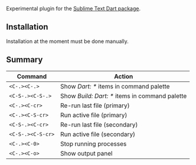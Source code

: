 Experimental plugin for the [Sublime Text Dart package][dart_package].


## Installation

Installation at the moment must be done manually.


## Summary

Command           | Action
----------------- | -----------------------------------------------
`<C-.><C-.>`      | Show *Dart: \** items in command palette
`<C-S-.><C-S-.>`  | Show *Build: Dart: \** items in command palette
`<C-.><C-cr>`     | Re-run last file (primary)
`<C-.><C-S-cr>`   | Run active file (primary)
`<C-S-.><C-cr>`   | Re-run last file (secondary)
`<C-S-.><C-S-cr>` | Run active file (secondary)
`<C-.><C-0>`      | Stop running processes
`<C-.><C-o>`      | Show output panel


<!-- Download
========

The [current build](https://bitbucket.org/guillermooo/vintageous_plugin_dart/downloads/Vintageous_Plugin_Dart.sublime-package) is updated frequently.
 -->

[dart_package]: https://github.com/dart-lang/dart-sublime-bundle
